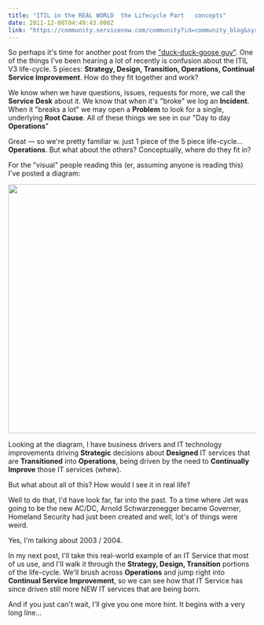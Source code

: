 ```yaml
---
title: "ITIL in the REAL WORLD  the Lifecycle Part   concepts"
date: 2011-12-08T04:49:43.000Z
link: "https://community.servicenow.com/community?id=community_blog&sys_id=b06e6eaddbd0dbc01dcaf3231f9619c2"
---
```

<p>So perhaps it's time for another post from the <a title="k-external-small" class="jive-link-external-small" href="http://community.service-now.com/blog/seanpmcclean/woman-goose-and-parking-lot-itil-real-world" rel="nofollow" target="_blank">"duck-duck-goose guy"</a>. One of the things I've been hearing a lot of recently is confusion about the ITIL V3 life-cycle. 5 pieces: <strong>Strategy, Design, Transition, Operations, Continual Service Improvement</strong>. How do they fit together and work?</p><p></p><p>We know when we have questions, issues, requests for more, we call the <strong>Service Desk</strong> about it. We know that when it's "broke" we log an <strong>Incident</strong>. When it "breaks a lot" we may open a <strong>Problem</strong> to look for a single, underlying <strong>Root Cause</strong>. All of these things we see in our "Day to day <strong>Operations</strong>"</p><p></p><p>Great — so we're pretty familiar w. just 1 piece of the 5 piece life-cycle…<strong>Operations</strong>. But what about the others? Conceptually, where do they fit in?</p><p></p><p>For the "visual" people reading this (er, assuming anyone is reading this) I've posted a diagram:</p><p></p><p><a _jive_internal="true" href="/servlet/JiveServlet/downloadImage/38-1380-3259/blogpost_itlifecycle_image1b.jpg"><img   alt="" class="jive-image" height="506" src="006aec0edb909344e9737a9e0f9619ad.iix" style="display: block; margin-left: auto; margin-right: auto;" width="551"/></a></p><p></p><p>Looking at the diagram, I have business drivers and IT technology improvements driving <strong>Strategic</strong> decisions about <strong>Designed</strong> IT services that are <strong>Transitioned</strong> into <strong>Operations</strong>, being driven by the need to <strong>Continually Improve</strong> those IT services (whew).</p><p></p><p>But what about all of this? How would I see it in real life?</p><p></p><p>Well to do that, I'd have look far, far into the past. To a time where Jet was going to be the new AC/DC, Arnold Schwarzenegger became Governer, Homeland Security had just been created and well, lot's of things were weird.</p><p></p><p>Yes, I'm talking about 2003 / 2004.</p><p></p><p>In my next post, I'll take this real-world example of an IT Service that most of us use, and I'll walk it through the <strong>Strategy, Design, Transition</strong> portions of the life-cycle. We'll brush across <strong>Operations</strong> and jump right into <strong>Continual Service Improvement</strong>, so we can see how that IT Service has since driven still more NEW IT services that are being born.</p><p></p><p>And if you just can't wait, I'll give you one more hint. It begins with a very long line…</p>